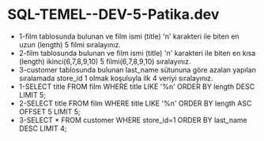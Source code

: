 # SQL-TEMEL--DEV-5-Patika.dev
- 1-film tablosunda bulunan ve film ismi (title) 'n' karakteri ile biten en uzun (length) 5 filmi sıralayınız.
- 2-film tablosunda bulunan ve film ismi (title) 'n' karakteri ile biten en kısa (length) ikinci(6,7,8,9,10) 5 filmi(6,7,8,9,10) sıralayınız.
- 3-customer tablosunda bulunan last_name sütununa göre azalan yapılan sıralamada store_id 1 olmak koşuluyla ilk 4 veriyi sıralayınız.
- 1-SELECT title FROM film
WHERE title LIKE '%n'
ORDER BY length DESC
LIMIT 5;
- 2-SELECT title FROM film
WHERE title LIKE '%n'
ORDER BY length ASC
OFFSET 5
LIMIT 5;
- 3-SELECT * FROM customer
WHERE store_id=1
ORDER BY last_name DESC
LIMIT 4;
